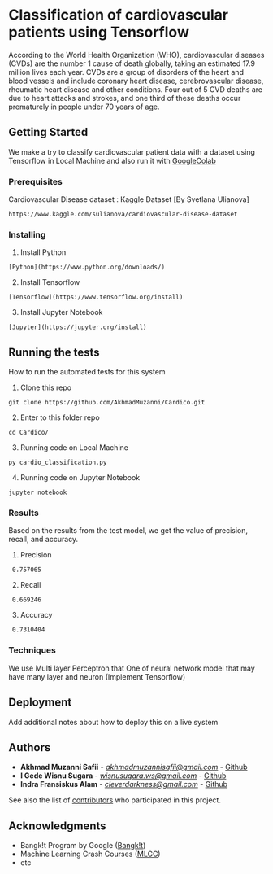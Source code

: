 # Classification of cardiovascular patients using Tensorflow

According to the World Health Organization (WHO), cardiovascular diseases (CVDs) are the number 1 cause of death globally, taking an estimated 17.9 million lives each year. CVDs are a group of disorders of the heart and blood vessels and include coronary heart disease, cerebrovascular disease, rheumatic heart disease and other conditions. Four out of 5 CVD deaths are due to heart attacks and strokes, and one third of these deaths occur prematurely in people under 70 years of age.

## Getting Started

We make a try to classify cardiovascular patient data with a dataset using Tensorflow in Local Machine and also run it with [GoogleColab](https://colab.research.google.com/)

### Prerequisites

Cardiovascular Disease dataset : Kaggle Dataset
[By Svetlana Ulianova]

```
https://www.kaggle.com/sulianova/cardiovascular-disease-dataset
```

### Installing

1. Install Python
```
[Python](https://www.python.org/downloads/)
```
2. Install Tensorflow
```
[Tensorflow](https://www.tensorflow.org/install)
```

3. Install Jupyter Notebook
```
[Jupyter](https://jupyter.org/install)
```

## Running the tests

How to run the automated tests for this system

1. Clone this repo
```
git clone https://github.com/AkhmadMuzanni/Cardico.git
```
2. Enter to this folder repo
```
cd Cardico/
```

3. Running code on Local Machine
```
py cardio_classification.py
```

4. Running code on Jupyter Notebook
```
jupyter notebook
```

### Results

Based on the results from the test model, we get the value of precision, recall, and accuracy.

1. Precision
```
 0.757065
```
2. Recall
```
 0.669246
```

3. Accuracy
```
 0.7310404
```

### Techniques

We use Multi layer Perceptron that One of neural network model that may have many layer and neuron (Implement Tensorflow)


## Deployment

Add additional notes about how to deploy this on a live system


## Authors

* **Akhmad Muzanni Safii** - *akhmadmuzannisafii@gmail.com* - [Github](https://github.com/AkhmadMuzanni)
* **I Gede Wisnu Sugara** - *wisnusugara.ws@gmail.com* - [Github](https://github.com/wisnusugara)
* **Indra Fransiskus Alam** - *cleverdarkness@gmail.com* - [Github](https://github.com/simplephi)


See also the list of [contributors](https://github.com/AkhmadMuzanni/Cardico/contributors) who participated in this project.

## Acknowledgments

* Bangk!t Program by Google ([Bangk!t](https://events.withgoogle.com/bangkit/))
* Machine Learning Crash Courses ([MLCC](https://developers.google.com/machine-learning/crash-course/))
* etc
